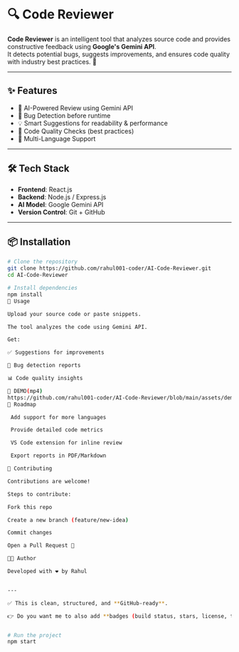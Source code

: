 # 🔍 Code Reviewer

**Code Reviewer** is an intelligent tool that analyzes source code and provides constructive feedback using **Google's Gemini API**.  
It detects potential bugs, suggests improvements, and ensures code quality with industry best practices. 🚀  

---

## ✨ Features
- 🧠 AI-Powered Review using Gemini API  
- 🐞 Bug Detection before runtime  
- 💡 Smart Suggestions for readability & performance  
- 📏 Code Quality Checks (best practices)  
- 🔄 Multi-Language Support  

---

## 🛠️ Tech Stack
- **Frontend**: React.js  
- **Backend**: Node.js / Express.js  
- **AI Model**: Google Gemini API  
- **Version Control**: Git + GitHub  

---

## 📦 Installation
```bash
# Clone the repository
git clone https://github.com/rahul001-coder/AI-Code-Reviewer.git
cd AI-Code-Reviewer

# Install dependencies
npm install
🚀 Usage

Upload your source code or paste snippets.

The tool analyzes the code using Gemini API.

Get:

✅ Suggestions for improvements

🐞 Bug detection reports

📊 Code quality insights

📸 DEMO(mp4)
https://github.com/rahul001-coder/AI-Code-Reviewer/blob/main/assets/demo.mp4
📌 Roadmap

 Add support for more languages

 Provide detailed code metrics

 VS Code extension for inline review

 Export reports in PDF/Markdown

🤝 Contributing

Contributions are welcome!

Steps to contribute:

Fork this repo

Create a new branch (feature/new-idea)

Commit changes

Open a Pull Request 🚀

👨‍💻 Author

Developed with ❤️ by Rahul


---

✅ This is clean, structured, and **GitHub-ready**.  

👉 Do you want me to also add **badges (build status, stars, license, tech used)** at the top to make it look like a polished open-source project?


# Run the project
npm start
